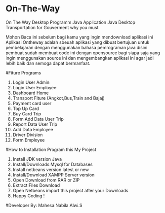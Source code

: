 # On-The-Way
On The Way Desktop Programm Java
Application Java Desktop Transportation for Gouverment why you must 

Mohon Baca ini sebelum bagi kamu yang ingin mendownload aplikasi ini 
Aplikasi Ontheway adalah sbeuah aplikasi yang dibuat bertujuan untuk pembelajaran dengan menggunakan bahasa pemrograman java 
disini pembuat sudah membuat code ini dengan opensource bagi siapa saja yang ingin menggunakan source ini dan mengembangkan aplikasi ini agar jadi lebih baik dan semoga dapat bermanfaat. 

#Fiture Programs
1.  Login User Admin
2.  Login User Employee
3.  Dashboard Home
4.  Transport Fiture (Angkot,Bus,Train and Bajaj)
5.  Payment card user 
6.  Top Up Card 
7.  Buy Card Trip
8.  Form Add Data User Trip
9.  Report Data User Trip
10. Add Data Employee
11. Driver Division
12. Form Employee


#How to Installation Program this My Project 
1.  Install JDK version Java
2.  Install/Downloads Mysql for Databases
3.  Install netbeans version latest or new
4.  Install/Download XAMPP Server version 
5.  Open Download from RAR or ZIP
6.  Extract Files Download 
7.  Open Netbeans import this project after your Downloads 
8.  Happy Coding !


#Developer By: Mahesa Nabila Alwi.S
